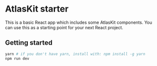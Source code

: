 # AtlasKit starter

This is a basic React app which includes some AtlasKit components. You can use this as a starting point for your next React project.

## Getting started

```bash
yarn # if you don't have yarn, install with: npm install -g yarn
npm run dev
```
